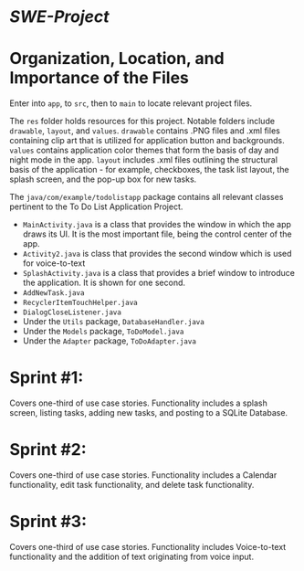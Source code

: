 # *SWE-Project*



# Organization, Location, and Importance of the Files

Enter into ```app```, to ```src```, then to ```main``` to locate relevant project files.

The ```res``` folder holds resources for this project. Notable folders include ```drawable```, ```layout```, and ```values```. ```drawable``` contains .PNG files and .xml files containing clip art that is utilized for application button and backgrounds. ```values``` contains application color themes that form the basis of day and night mode in the app. ```layout``` includes .xml files outlining the structural basis of the application - for example, checkboxes, the task list layout, the splash screen, and the pop-up box for new tasks.

The ```java/com/example/todolistapp``` package contains all relevant classes pertinent to the To Do List Application Project. 
 * ```MainActivity.java``` is a class that provides the window in which the app draws its UI. It is the most important file, being the control center of the app.
 * ```Activity2.java``` is class that provides the second window which is used for voice-to-text
 * ```SplashActivity.java``` is a class that provides a brief window to introduce the application. It is shown for one second.
 * ```AddNewTask.java```
 * ```RecyclerItemTouchHelper.java```
 * ```DialogCloseListener.java```
 * Under the ```Utils``` package, ```DatabaseHandler.java```
 * Under the ```Models``` package, ```ToDoModel.java```
 * Under the ```Adapter``` package, ```ToDoAdapter.java```



# Sprint #1:

Covers one-third of use case stories. Functionality includes a splash screen, listing tasks, adding new tasks, and posting to a SQLite Database.


# Sprint #2:

Covers one-third of use case stories. Functionality includes a Calendar functionality, edit task functionality, and delete task functionality.


# Sprint #3:

Covers one-third of use case stories. Functionality includes Voice-to-text functionality and the addition of text originating from voice input.
